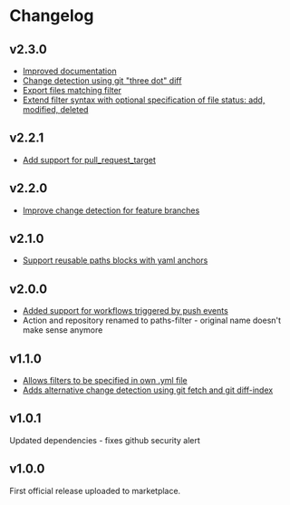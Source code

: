 # Changelog

## v2.3.0
- [Improved documentation](https://github.com/dorny/paths-filter/pull/37)
- [Change detection using git "three dot" diff](https://github.com/dorny/paths-filter/pull/35)
- [Export files matching filter](https://github.com/dorny/paths-filter/pull/32)
- [Extend filter syntax with optional specification of file status: add, modified, deleted](https://github.com/dorny/paths-filter/pull/22)

## v2.2.1
- [Add support for pull_request_target](https://github.com/dorny/paths-filter/pull/29)

## v2.2.0
- [Improve change detection for feature branches](https://github.com/dorny/paths-filter/pull/16)

## v2.1.0
- [Support reusable paths blocks with yaml anchors](https://github.com/dorny/paths-filter/pull/13)

## v2.0.0
- [Added support for workflows triggered by push events](https://github.com/dorny/paths-filter/pull/10)
- Action and repository renamed to paths-filter - original name doesn't make sense anymore

## v1.1.0
- [Allows filters to be specified in own .yml file](https://github.com/dorny/paths-filter/pull/8)
- [Adds alternative change detection using git fetch and git diff-index](https://github.com/dorny/paths-filter/pull/9)

## v1.0.1
Updated dependencies - fixes github security alert

## v1.0.0
First official release uploaded to marketplace.
